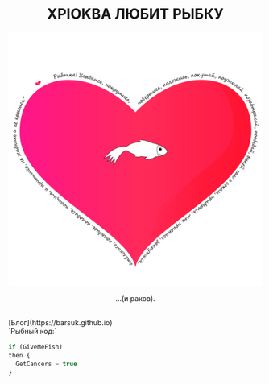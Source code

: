 # <center>XPIOKBA ЛЮБИТ РЫБКУ</center>
![Image](сердечко-стена.png)
<p><center>...(и раков).</center>
</p><br>
[Блог](https://barsuk.github.io)<br>
`Рыбный код:` 
 
```javascript
if (GiveMeFish)
then {
  GetCancers = true
}
```
